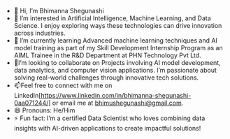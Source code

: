 - 👋 Hi, I’m Bhimanna Shegunashi
- 👀 I’m interested in Artificial Intelligence, Machine Learning, and Data Science. I enjoy exploring ways these technologies can drive innovation across industries.
- 🌱 I’m currently learning Advanced machine learning techniques and AI model training as part of my Skill Development Internship Program as an AIML Trainee in the R&D Department at PHN Technology Pvt Ltd.
- 💞️I’m looking to collaborate on Projects involving AI model development, data analytics, and computer vision applications. I’m passionate about solving real-world challenges through innovative tech solutions.
- 📫Feel free to connect with me on LinkedIn[https://www.linkedin.com/in/bhimanna-shegunashi-0aa071244/] or email me at bhimushegunashi@gmail.com.
- 😄 Pronouns: He/Him
- ⚡  Fun fact: I’m a certified Data Scientist who loves combining data insights with AI-driven applications to create impactful solutions!

<!---
BhimuShegunashi/BhimuShegunashi is a ✨ special ✨ repository because its `README.md` (this file) appears on your GitHub profile.
You can click the Preview link to take a look at your changes.
--->
